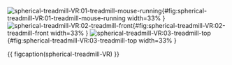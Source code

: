 <!-- MDFIGINCLUDE(spherical-treadmill-VR) -->
<div id="fig:spherical-treadmill-VR">

![spherical-treadmill-VR:01-treadmill-mouse-running](img/spherical-treadmill-VR/01-treadmill-mouse-running.jpg){#fig:spherical-treadmill-VR:01-treadmill-mouse-running width=33% }
![spherical-treadmill-VR:02-treadmill-front](img/spherical-treadmill-VR/02-treadmill-front.jpg){#fig:spherical-treadmill-VR:02-treadmill-front width=33% }
![spherical-treadmill-VR:03-treadmill-top](img/spherical-treadmill-VR/03-treadmill-top.jpg){#fig:spherical-treadmill-VR:03-treadmill-top width=33% }

{{ figcaption(spherical-treadmill-VR) }}
</div>
<!-- /MDFIGINCLUDE(spherical-treadmill-VR) -->
